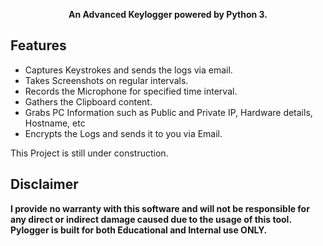 <p align="center">
<b>An Advanced Keylogger powered by Python 3.</b>
</p>

## Features
- Captures Keystrokes and sends the logs via email.
- Takes Screenshots on regular intervals.
- Records the Microphone for specified time interval.
- Gathers the Clipboard content.
- Grabs PC Information such as Public and Private IP, Hardware details, Hostname, etc
- Encrypts the Logs and sends it to you via Email.

This Project is still under construction.

## Disclaimer
<b>I provide no warranty with this software and will not be responsible for any direct or indirect damage caused due to the usage of this tool.<br>
Pylogger is built for both Educational and Internal use ONLY.</b>
